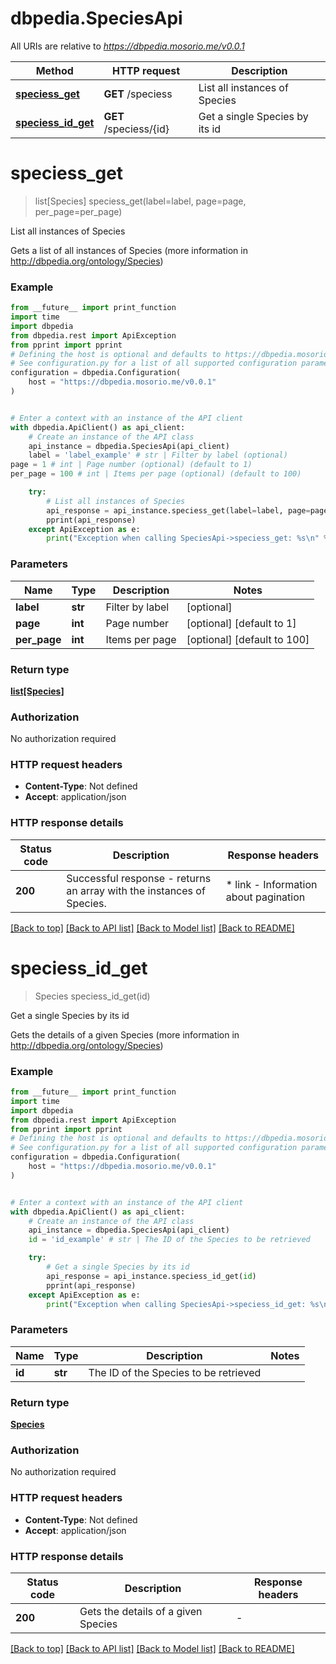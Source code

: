 # dbpedia.SpeciesApi

All URIs are relative to *https://dbpedia.mosorio.me/v0.0.1*

Method | HTTP request | Description
------------- | ------------- | -------------
[**speciess_get**](SpeciesApi.md#speciess_get) | **GET** /speciess | List all instances of Species
[**speciess_id_get**](SpeciesApi.md#speciess_id_get) | **GET** /speciess/{id} | Get a single Species by its id


# **speciess_get**
> list[Species] speciess_get(label=label, page=page, per_page=per_page)

List all instances of Species

Gets a list of all instances of Species (more information in http://dbpedia.org/ontology/Species)

### Example

```python
from __future__ import print_function
import time
import dbpedia
from dbpedia.rest import ApiException
from pprint import pprint
# Defining the host is optional and defaults to https://dbpedia.mosorio.me/v0.0.1
# See configuration.py for a list of all supported configuration parameters.
configuration = dbpedia.Configuration(
    host = "https://dbpedia.mosorio.me/v0.0.1"
)


# Enter a context with an instance of the API client
with dbpedia.ApiClient() as api_client:
    # Create an instance of the API class
    api_instance = dbpedia.SpeciesApi(api_client)
    label = 'label_example' # str | Filter by label (optional)
page = 1 # int | Page number (optional) (default to 1)
per_page = 100 # int | Items per page (optional) (default to 100)

    try:
        # List all instances of Species
        api_response = api_instance.speciess_get(label=label, page=page, per_page=per_page)
        pprint(api_response)
    except ApiException as e:
        print("Exception when calling SpeciesApi->speciess_get: %s\n" % e)
```

### Parameters

Name | Type | Description  | Notes
------------- | ------------- | ------------- | -------------
 **label** | **str**| Filter by label | [optional] 
 **page** | **int**| Page number | [optional] [default to 1]
 **per_page** | **int**| Items per page | [optional] [default to 100]

### Return type

[**list[Species]**](Species.md)

### Authorization

No authorization required

### HTTP request headers

 - **Content-Type**: Not defined
 - **Accept**: application/json

### HTTP response details
| Status code | Description | Response headers |
|-------------|-------------|------------------|
**200** | Successful response - returns an array with the instances of Species. |  * link - Information about pagination <br>  |

[[Back to top]](#) [[Back to API list]](../README.md#documentation-for-api-endpoints) [[Back to Model list]](../README.md#documentation-for-models) [[Back to README]](../README.md)

# **speciess_id_get**
> Species speciess_id_get(id)

Get a single Species by its id

Gets the details of a given Species (more information in http://dbpedia.org/ontology/Species)

### Example

```python
from __future__ import print_function
import time
import dbpedia
from dbpedia.rest import ApiException
from pprint import pprint
# Defining the host is optional and defaults to https://dbpedia.mosorio.me/v0.0.1
# See configuration.py for a list of all supported configuration parameters.
configuration = dbpedia.Configuration(
    host = "https://dbpedia.mosorio.me/v0.0.1"
)


# Enter a context with an instance of the API client
with dbpedia.ApiClient() as api_client:
    # Create an instance of the API class
    api_instance = dbpedia.SpeciesApi(api_client)
    id = 'id_example' # str | The ID of the Species to be retrieved

    try:
        # Get a single Species by its id
        api_response = api_instance.speciess_id_get(id)
        pprint(api_response)
    except ApiException as e:
        print("Exception when calling SpeciesApi->speciess_id_get: %s\n" % e)
```

### Parameters

Name | Type | Description  | Notes
------------- | ------------- | ------------- | -------------
 **id** | **str**| The ID of the Species to be retrieved | 

### Return type

[**Species**](Species.md)

### Authorization

No authorization required

### HTTP request headers

 - **Content-Type**: Not defined
 - **Accept**: application/json

### HTTP response details
| Status code | Description | Response headers |
|-------------|-------------|------------------|
**200** | Gets the details of a given Species |  -  |

[[Back to top]](#) [[Back to API list]](../README.md#documentation-for-api-endpoints) [[Back to Model list]](../README.md#documentation-for-models) [[Back to README]](../README.md)

